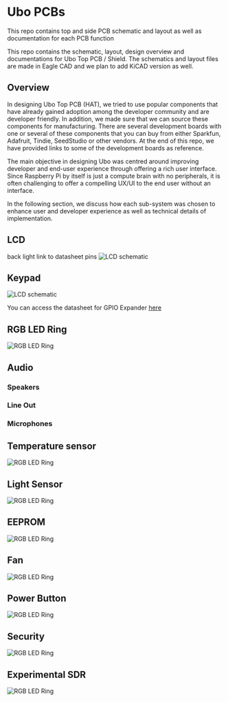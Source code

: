 # Ubo PCBs
This repo contains top and side PCB schematic and layout as well as documentation for each PCB function 

This repo contains the schematic, layout, design overview and documentations for Ubo Top PCB / Shield. The schematics and layout files are made in Eagle CAD and we plan to add KiCAD version as well.

## Overview
In designing Ubo Top PCB (HAT), we tried to use popular components that have already gained adoption among the developer community and are developer friendly. In addition, we made sure that we can source these components for manufacturing. There are several development boards with one or several of these components that you can buy from either Sparkfun, Adafruit, Tindie, SeedStudio or other vendors. At the end of this repo, we have provided links to some of the development boards as reference.

The main objective in designing Ubo was centred around improving developer and end-user experience through offering a rich user interface. Since Raspberry Pi by itself is just a compute brain with no peripherals, it is often challenging to offer a compelling UX/UI to the end user without an interface.

In the following section, we discuss how each sub-system was chosen to enhance user and developer experience as well as technical details of implementation.

## LCD
back light
link to datasheet
pins
![LCD schematic](images/lcd.png)
## Keypad
![LCD schematic](images/keypad.png)

You can access the datasheet for GPIO Expander [here](datasheets/AW9523_GPIO_expander.pdf)

## RGB LED Ring

![RGB LED Ring](images/rgb-ring.png)

## Audio
### Speakers
### Line Out
### Microphones

## Temperature sensor
![RGB LED Ring](images/temperature-sensor.png)

## Light Sensor
![RGB LED Ring](images/light-sensor.png)

## EEPROM
![RGB LED Ring](images/eeprom.png)

## Fan
![RGB LED Ring](images/fan.png)

## Power Button
![RGB LED Ring](images/power-button.png)

## Security
![RGB LED Ring](images/security.png)

## Experimental SDR
![RGB LED Ring](images/sdr.png)

